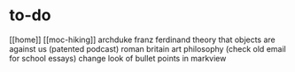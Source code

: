 # to-do

[[home]]
[[moc-hiking]]
archduke franz ferdinand
theory that objects are against us (patented podcast)
roman britain
art
philosophy (check old email for school essays)
change look of bullet points in markview
